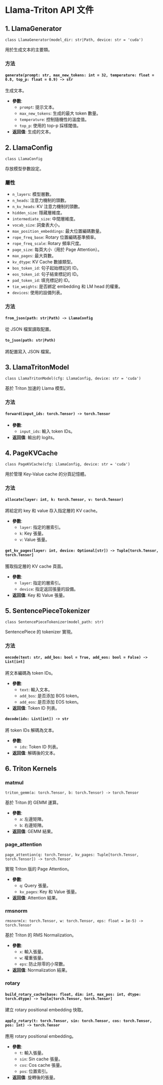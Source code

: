 # Llama-Triton API 文件

## 1. LlamaGenerator

`class LlamaGenerator(model_dir: str|Path, device: str = 'cuda')`

用於生成文本的主要類。

### 方法

#### `generate(prompt: str, max_new_tokens: int = 32, temperature: float = 0.8, top_p: float = 0.9) -> str`

生成文本。

- **參數**:
  - `prompt`: 提示文本。
  - `max_new_tokens`: 生成的最大 token 數量。
  - `temperature`: 控制隨機性的溫度值。
  - `top_p`: 使用的 top-p 採樣閾值。
- **返回值**: 生成的文本。

## 2. LlamaConfig

`class LlamaConfig`

存放模型參數設定。

### 屬性

- `n_layers`: 模型層數。
- `n_heads`: 注意力機制的頭數。
- `n_kv_heads`: KV 注意力機制的頭數。
- `hidden_size`: 隱藏層維度。
- `intermediate_size`: 中間層維度。
- `vocab_size`: 詞彙表大小。
- `max_position_embeddings`: 最大位置編碼數量。
- `rope_freq_base`: Rotary 位置編碼基準頻率。
- `rope_freq_scale`: Rotary 頻率尺度。
- `page_size`: 每頁大小（用於 Page Attention）。
- `max_pages`: 最大頁數。
- `kv_dtype`: KV Cache 數據類型。
- `bos_token_id`: 句子起始標記的 ID。
- `eos_token_id`: 句子結束標記的 ID。
- `pad_token_id`: 填充標記的 ID。
- `tie_weights`: 是否綁定 embedding 和 LM head 的權重。
- `devices`: 使用的設備列表。

### 方法

#### `from_json(path: str|Path) -> LlamaConfig`
從 JSON 檔案讀取配置。

#### `to_json(path: str|Path)`
將配置寫入 JSON 檔案。

## 3. LlamaTritonModel

`class LlamaTritonModel(cfg: LlamaConfig, device: str = 'cuda')`

基於 Triton 加速的 Llama 模型。

### 方法

#### `forward(input_ids: torch.Tensor) -> torch.Tensor`

- **參數**:
  - `input_ids`: 輸入 token IDs。
- **返回值**: 輸出的 logits。

## 4. PageKVCache

`class PageKVCache(cfg: LlamaConfig, device: str = 'cuda')`

用於管理 Key-Value cache 的分頁記憶體。

### 方法

#### `allocate(layer: int, k: torch.Tensor, v: torch.Tensor)`

將給定的 key 和 value 存入指定層的 KV cache。

- **參數**:
  - `layer`: 指定的層索引。
  - `k`: Key 張量。
  - `v`: Value 張量。

#### `get_kv_pages(layer: int, device: Optional[str]) -> Tuple[torch.Tensor, torch.Tensor]`

獲取指定層的 KV cache 頁面。

- **參數**:
  - `layer`: 指定的層索引。
  - `device`: 指定返回張量的設備。
- **返回值**: Key 和 Value 張量。

## 5. SentencePieceTokenizer

`class SentencePieceTokenizer(model_path: str)`

SentencePiece 的 tokenizer 實現。

### 方法

#### `encode(text: str, add_bos: bool = True, add_eos: bool = False) -> List[int]`

將文本編碼為 token IDs。

- **參數**:
  - `text`: 輸入文本。
  - `add_bos`: 是否添加 BOS token。
  - `add_eos`: 是否添加 EOS token。
- **返回值**: Token ID 列表。

#### `decode(ids: List[int]) -> str`

將 token IDs 解碼為文本。

- **參數**:
  - `ids`: Token ID 列表。
- **返回值**: 解碼後的文本。

## 6. Triton Kernels

### matmul

`triton_gemm(a: torch.Tensor, b: torch.Tensor) -> torch.Tensor`

基於 Triton 的 GEMM 運算。

- **參數**:
  - `a`: 左邊矩陣。
  - `b`: 右邊矩陣。
- **返回值**: GEMM 結果。

### page_attention

`page_attention(q: torch.Tensor, kv_pages: Tuple[torch.Tensor, torch.Tensor]) -> torch.Tensor`

實現 Triton 版的 Page Attention。

- **參數**:
  - `q`: Query 張量。
  - `kv_pages`: Key 和 Value 張量。
- **返回值**: Attention 結果。

### rmsnorm

`rmsnorm(x: torch.Tensor, w: torch.Tensor, eps: float = 1e-5) -> torch.Tensor`

基於 Triton 的 RMS Normalization。

- **參數**:
  - `x`: 輸入張量。
  - `w`: 權重張量。
  - `eps`: 防止除零的小常數。
- **返回值**: Normalization 結果。

### rotary

#### `build_rotary_cache(base: float, dim: int, max_pos: int, dtype: torch.dtype) -> Tuple[torch.Tensor, torch.Tensor]`

建立 rotary positional embedding 快取。

#### `apply_rotary(t: torch.Tensor, sin: torch.Tensor, cos: torch.Tensor, pos: int) -> torch.Tensor`

應用 rotary positional embedding。

- **參數**:
  - `t`: 輸入張量。
  - `sin`: Sin cache 張量。
  - `cos`: Cos cache 張量。
  - `pos`: 位置索引。
- **返回值**: 旋轉後的張量。

